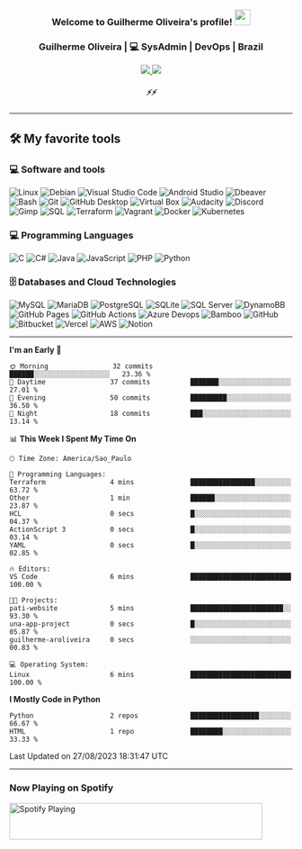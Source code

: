 <h3 align="center">
    Welcome to Guilherme Oliveira's profile!
  <img src="https://github.com/guilherme-aroliveira/guilherme-aroliveira/blob/main/images/wave.gif" width="28">
</h3>

<div align="center">
  <h3> Guilherme Oliveira | 💻 SysAdmin | DevOps | Brazil </h3>
</div>

<p align="center">
  <a href="https://www.linkedin.com/in/guilherme-oliveira-86ar/">
    <img src="https://img.shields.io/twitter/url?label=Linkedin&logo=Linkedin&style=social&url=https%3A%2F%2Fwww.linkedin.com%2Fin%2Fguilherme-oliveira-86ar%2F"/>
  </a>

  <a href="https://www.instagram.com/guilherme.ar86/">
    <img src="https://img.shields.io/twitter/url?label=Intagram&logo=Instagram&style=social&url=https%3A%2F%2Fwww.instagram.com%2Fguilherme.ar86%2F"/>
  </a>
</p>

<h5 align="center">
   <i>⚡️⚡️</i>
</h5>

  ---
## 🛠️ My favorite tools

### 💻 Software and tools
<p>
  <img alt="Linux" src="https://img.shields.io/badge/Linux-FCFCFC.svg?logo=Linux&logoColor=black"/>
  <img alt="Debian" src="https://img.shields.io/badge/Debian-FCFCFC.svg?logo=Debian&logoColor=red"/>
  <img alt="Visual Studio Code" src="https://img.shields.io/badge/Visual%20Studio%20Code-0078d7.svg?logo=visual-studio-code&logoColor=white"/>
  <img alt="Android Studio" src="https://img.shields.io/badge/Android Studio-FCFCFC.svg?logo=androidstudio&logoColor=green"/>
  <img alt="Dbeaver" src="https://custom-icon-badges.demolab.com/badge/-Dbeaver-372923?logo=dbeaver-mono&logoColor=white"/>
  <img alt="Bash" src="https://img.shields.io/badge/Bash-121011.svg?logo=gnu-bash&logoColor=white">
  <img alt="Git" src="https://img.shields.io/badge/Git-F05033.svg?logo=git&logoColor=white"/>
  <img alt="GitHub Desktop" src="https://img.shields.io/badge/GitHub%20Desktop-8034A9.svg?logo=github&logoColor=white">
  <img alt="Virtual Box" src="https://img.shields.io/badge/Virtual Box-FFFFFF.svg?logo=virtualbox&logoColor=blue"/>
  <img alt="Audacity" src="https://img.shields.io/badge/-Audacity-0000CC?logo=audacity&logoColor=white">
  <img alt="Discord" src="https://img.shields.io/badge/-Discord-5865F2.svg?logo=discord&logoColor=white">
  <img alt="Gimp" src="https://img.shields.io/badge/-Gimp-FFFFFF.svg?logo=gimp&logoColor=grey"/> 
  <img alt="SQL" src="https://custom-icon-badges.demolab.com/badge/SQL-025E8C.svg?logo=database&logoColor=white">
  <img alt="Terraform" src="https://img.shields.io/badge/-Terraform-FFFFFF.svg?logo=terraform&logoColor=purple"/>
  <img alt="Vagrant" src="https://img.shields.io/badge/-Vagrant-FFFFFF.svg?logo=vagrant&logoColor=blue"/>
  <img alt="Docker" src="https://img.shields.io/badge/-Docker-FFFFFF.svg?logo=docker&logoColor=blue"/>
  <img alt="Kubernetes" src="https://img.shields.io/badge/-Kubernetes-FFFFFF.svg?logo=kubernetes&logoColor=blue"/>
</p>

### 💻 Programming Languages
<p>
  <img alt="C" src="https://custom-icon-badges.demolab.com/badge/C-03599C.svg?logo=c-in-hexagon&logoColor=white">
  <img alt="C#" src="https://custom-icon-badges.demolab.com/badge/C%23-68217A.svg?logo=cs2&logoColor=white">
  <img alt="Java" src="https://custom-icon-badges.demolab.com/badge/Java-007396.svg?logo=java&logoColor=white">
  <img alt="JavaScript" src="https://img.shields.io/badge/JavaScript-F7DF1E.svg?logo=javascript&logoColor=black">
  <img alt="PHP" src="https://img.shields.io/badge/PHP-777BB4.svg?logo=php&logoColor=white">
  <img alt="Python" src="https://img.shields.io/badge/Python-14354C.svg?logo=python&logoColor=white">
</p>

### 🗄️ Databases and Cloud Technologies
<p>
  <img alt="MySQL" src="https://img.shields.io/badge/MySQL-00f.svg?logo=mysql&logoColor=white">
  <img alt="MariaDB" src="https://img.shields.io/badge/MariaDB-C0765A.svg?logo=mariadb&logoColor=white">
  <img alt="PostgreSQL" src ="https://img.shields.io/badge/PostgreSQL-316192.svg?logo=postgresql&logoColor=white">
  <img alt="SQLite" src ="https://img.shields.io/badge/SQLite-07405e.svg?logo=sqlite&logoColor=white">
  <img alt="SQL Server" src ="https://img.shields.io/badge/SQL Server-FFFFFF.svg?logo=microsoftsqlserver&logoColor=red">
  <img alt="DynamoBB" src ="https://img.shields.io/badge/DynamoDB-FFFFFF.svg?logo=amazondynamodb&logoColor=blue">
  <img alt="GitHub Pages" src="https://img.shields.io/badge/GitHub%20Pages-327FC7.svg?logo=github&logoColor=white">
  <img alt="GitHub Actions" src="https://img.shields.io/badge/GitHub%20Actions-2671E5.svg?logo=github%20actions&logoColor=white">
  <img alt="Azure Devops" src="https://img.shields.io/badge/Azure-FFFFFF.svg?logo=azuredevops&logoColor=blue">
  <img alt="Bamboo" src="https://img.shields.io/badge/Bamboo-FFFFFF.svg?logo=bamboo&logoColor=blue">
  <img alt="GitHub" src="https://img.shields.io/badge/GitHub-327FC7.svg?logo=github&logoColor=white">
  <img alt="Bitbucket" src="https://img.shields.io/badge/BitBucket-FFFFFF.svg?logo=bitbucket&logoColor=blue">
  <img alt="Vercel" src="https://img.shields.io/badge/Vercel-000000.svg?logo=vercel&logoColor=white">
  <img alt="AWS" src="https://img.shields.io/badge/AWS-232F3E.svg?logo=amazonaws&logoColor=white">
  <img alt="Notion" src="https://img.shields.io/badge/Notion-FFFFFF.svg?logo=notion&logoColor=black">
</p>

  ---

<!--START_SECTION:waka-->
**I'm an Early 🐤** 

```text
🌞 Morning                32 commits          ██████░░░░░░░░░░░░░░░░░░░   23.36 % 
🌆 Daytime                37 commits          ███████░░░░░░░░░░░░░░░░░░   27.01 % 
🌃 Evening                50 commits          █████████░░░░░░░░░░░░░░░░   36.50 % 
🌙 Night                  18 commits          ███░░░░░░░░░░░░░░░░░░░░░░   13.14 % 
```


📊 **This Week I Spent My Time On** 

```text
🕑︎ Time Zone: America/Sao_Paulo

💬 Programming Languages: 
Terraform                4 mins              ████████████████░░░░░░░░░   63.72 % 
Other                    1 min               ██████░░░░░░░░░░░░░░░░░░░   23.87 % 
HCL                      0 secs              █░░░░░░░░░░░░░░░░░░░░░░░░   04.37 % 
ActionScript 3           0 secs              █░░░░░░░░░░░░░░░░░░░░░░░░   03.14 % 
YAML                     0 secs              █░░░░░░░░░░░░░░░░░░░░░░░░   02.85 % 

🔥 Editors: 
VS Code                  6 mins              █████████████████████████   100.00 % 

🐱‍💻 Projects: 
pati-website             5 mins              ███████████████████████░░   93.30 % 
una-app-project          0 secs              █░░░░░░░░░░░░░░░░░░░░░░░░   05.87 % 
guilherme-aroliveira     0 secs              ░░░░░░░░░░░░░░░░░░░░░░░░░   00.83 % 

💻 Operating System: 
Linux                    6 mins              █████████████████████████   100.00 % 
```

**I Mostly Code in Python** 

```text
Python                   2 repos             █████████████████░░░░░░░░   66.67 % 
HTML                     1 repo              ████████░░░░░░░░░░░░░░░░░   33.33 % 
```




 Last Updated on 27/08/2023 18:31:47 UTC
<!--END_SECTION:waka-->
  ---

 ### Now Playing on Spotify

[<img src="https://natemoo-re-guilherme-aroliveira.vercel.app/now-playing" width="450" height="65" alt="Spotify Playing"/>](https://open.spotify.com/user/11163880889)

